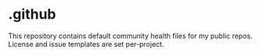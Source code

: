 # .github
This repository contains default community health files for my public repos.
License and issue templates are set per-project.